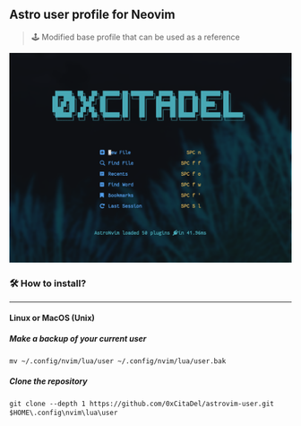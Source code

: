 ## Astro user profile for  Neovim

>  🕹 Modified base profile that can be used as a reference

<img src="./images/nvim-profile.png">

### 🛠️ How to install?

------------


#### Linux or MacOS (Unix)

##### Make a backup of your current user
```shell
mv ~/.config/nvim/lua/user ~/.config/nvim/lua/user.bak
```

##### Clone the repository
```shell
git clone --depth 1 https://github.com/0xCitaDel/astrovim-user.git $HOME\.config\nvim\lua\user
```
